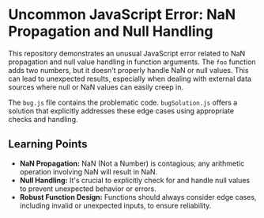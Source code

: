 # Uncommon JavaScript Error: NaN Propagation and Null Handling

This repository demonstrates an unusual JavaScript error related to NaN propagation and null value handling in function arguments. The `foo` function adds two numbers, but it doesn't properly handle NaN or null values.  This can lead to unexpected results, especially when dealing with external data sources where null or NaN values can easily creep in.

The `bug.js` file contains the problematic code.  `bugSolution.js` offers a solution that explicitly addresses these edge cases using appropriate checks and handling.

## Learning Points

* **NaN Propagation:**  NaN (Not a Number) is contagious; any arithmetic operation involving NaN will result in NaN.
* **Null Handling:** It's crucial to explicitly check for and handle null values to prevent unexpected behavior or errors.
* **Robust Function Design:** Functions should always consider edge cases, including invalid or unexpected inputs, to ensure reliability.